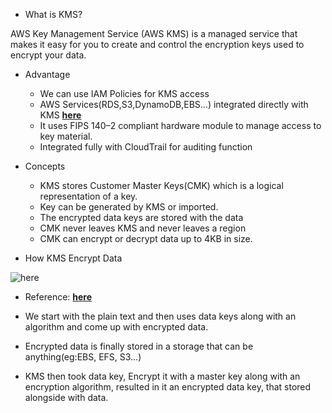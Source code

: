 * What is KMS?

AWS Key Management Service (AWS KMS) is a managed service that makes it easy for you to create and control the encryption keys used to encrypt your data.

* Advantage

    * We can use IAM Policies for KMS access
    * AWS Services(RDS,S3,DynamoDB,EBS…) integrated directly with KMS [**here**](https://docs.aws.amazon.com/kms/latest/developerguide/service-integration.html)
    * It uses FIPS 140–2 compliant hardware module to manage access to key material.
    * Integrated fully with CloudTrail for auditing function

* Concepts

    * KMS stores Customer Master Keys(CMK) which is a logical representation of a key.
    * Key can be generated by KMS or imported.
    * The encrypted data keys are stored with the data
    * CMK never leaves KMS and never leaves a region
    * CMK can encrypt or decrypt data up to 4KB in size.

* How KMS Encrypt Data

![here](https://miro.medium.com/max/700/1*a0bA32jO9PXvwgw76Xmu3w.png)

* Reference: [**here**](https://docs.aws.amazon.com/kms/latest/developerguide/concepts.html#enveloping)

* We start with the plain text and then uses data keys along with an algorithm and come up with encrypted data.
* Encrypted data is finally stored in a storage that can be anything(eg:EBS, EFS, S3…)
* KMS then took data key, Encrypt it with a master key along with an encryption algorithm, resulted in it an encrypted data key, that stored alongside with data.
